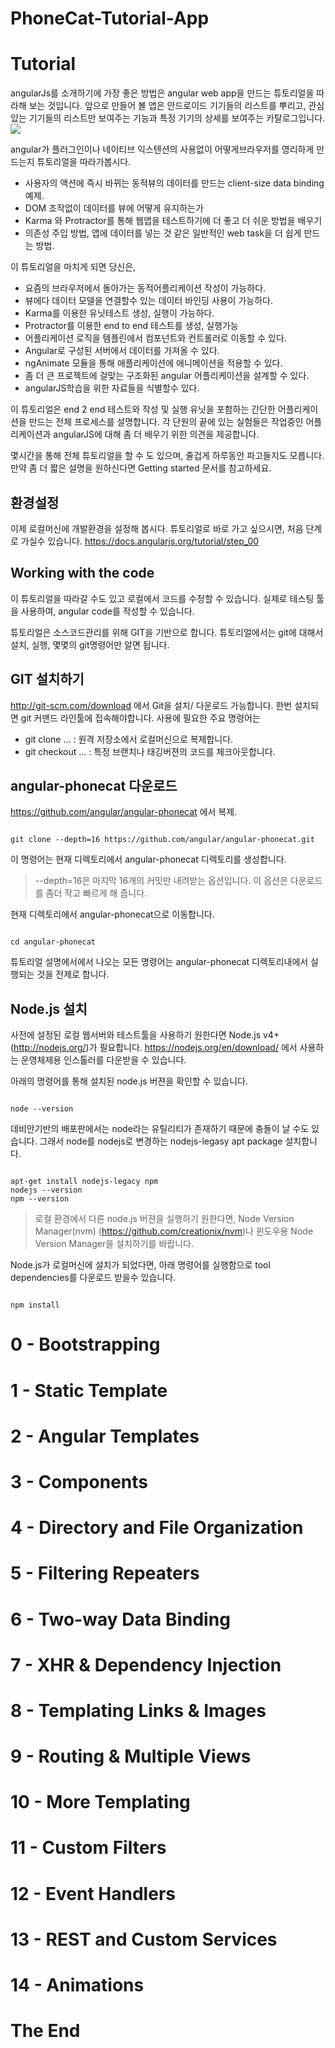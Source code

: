 # PhoneCat-Tutorial-App
# Tutorial
 angularJs를 소개하기에 가장 좋은 방법은 angular web app을 만드는 튜토리얼을 따라해 보는 것입니다.
 앞으로 만들어 볼 앱은 안드로이드 기기들의 리스트를 뿌리고, 관심있는 기기들의 리스트만 보여주는 기능과 특정 기기의 상세를 보여주는 카탈로그입니다.
 <img src="https://docs.angularjs.org/img/tutorial/catalog_screen.png"></img>
 
 angular가 플러그인이나 네이티브 익스텐션의 사용없이 어떻게브라우저를 영리하게 만드는지 튜토리얼을 따라가봅시다.
 
 * 사용자의 액션에 즉시 바뀌는 동적뷰의 데이터를 만드는 client-size data binding 예제.
 * DOM 조작없이 데이터를 뷰에 어떻게 유지하는가
 * Karma 와 Protractor를 통해 웹앱을 테스트하기에 더 좋고 더 쉬운 방법을 배우기 
 * 의존성 주입 방법, 앱에 데이터를 넣는 것 같은 일반적인 web task을 더 쉽게 만드는 방법.
 
 이 튜토리얼을 마치게 되면 당신은,
 * 요즘의 브라우저에서 돌아가는 동적어플리케이션 작성이 가능하다.
 * 뷰에다 데이터 모델을 연결할수 있는 데이터 바인딩 사용이 가능하다.
 * Karma를 이용한 유닛테스트 생성, 실행이 가능하다.
 * Protractor를 이용한 end to end 테스트를 생성, 실행가능
 * 어플리케이션 로직을 템플린에서 컴포넌트와 컨트롤러로 이동할 수 있다.
 * Angular로 구성된 서버에서 데이터를 가져올 수 있다.
 * ngAnimate 모듈을 통해 애플리케이션에 애니메이션을 적용할 수 있다.
 * 좀 더 큰 프로젝트에 걸맞는 구조화된 angular 어플리케이션을 설계할 수 있다.
 * angularJS학습을 위한 자료들을 식별할수 있다.
 
 이 튜토리얼은 end 2 end 테스트와 작성 및 실행 유닛을 포함하는 간단한 어플리케이션을 만드는 전체 프로세스를 설명합니다.
 각 단원의 끝에 있는 실험들은 작업중인 어플리케이션과 angularJS에 대해 좀 더 배우기 위한 의견을 제공합니다.

 몇시간을 통해 전체 튜토리얼을 할 수 도 있으며, 줄겁게 하루동안 파고들지도 모릅니다. 만약 좀 더 짧은 설명을 원하신다면
 Getting started 문서를 참고하세요.
 
 ## 환경설정
 이제 로컬머신에 개발환경을 설정해 봅시다. 튜토리얼로 바로 가고 싶으시면, 처음 단계로 가실수 있습니다.
 https://docs.angularjs.org/tutorial/step_00 

 ## Working with the code
 이 튜토리얼을 따라갈 수도 있고 로컬에서 코드를 수정할 수 있습니다. 실제로 테스팅 툴을 사용하여, angular code를 작성할 수 있습니다. 
 
 튜토리얼은 소스코드관리를 위해 GIT을 기반으로 합니다. 튜토리얼에서는 git에 대해서 설치, 실행, 몇몇의 git명령어만 알면 됩니다.
 
 ## GIT 설치하기
 http://git-scm.com/download 에서 Git을 설치/ 다운로드 가능합니다. 한번 설치되면  git 커맨드 라인툴에 접속해야합니다.
 사용에 필요한 주요 명령어는
 * git clone ... : 원격 저장소에서 로컬머신으로 복제합니다.
 * git checkout ... : 특정 브랜치나 태깅버젼의 코드를 체크아웃합니다.
 
 ## angular-phonecat 다운로드
 https://github.com/angular/angular-phonecat 에서 복제.
<pre><code>
git clone --depth=16 https://github.com/angular/angular-phonecat.git
</code></pre>
 이 명령어는 현재 디렉토리에서 angular-phonecat 디렉토리를 생성합니다.
 
 > --depth=16은 마지막 16개의 커밋만 내려받는 옵션입니다. 이 옵션은 다운로드를 좀더 작고 빠르게 해 줍니다.

 현재 디렉토리에서 angular-phonecat으로 이동합니다.
 
<pre><code>
cd angular-phonecat
</code></pre>
 
 튜토리얼 설명에서에서 나오는 모든 명령어는 angular-phonecat 디렉토리내에서 실행되는 것을 전제로 합니다.
 
 ## Node.js 설치
 사전에 설정된 로컬 웹서버와 테스트툴을 사용하기 원한다면 Node.js v4+(http://nodejs.org/)가 필요합니다.
 https://nodejs.org/en/download/ 에서 사용하는 운영체제용 인스톨러를 다운받을 수 있습니다.
 
 아래의 명령어를 통해 설치된 node.js 버젼을 확인할 수 있습니다.
<pre><code>
node --version
</code></pre>
 데비안기반의 배포판에서는 node라는 유틸리티가 존재하기 때문에 충돌이 날 수도 있습니다. 그래서 node를 nodejs로 변경하는 nodejs-legasy apt package  설치합니다.
 <pre><code>
apt-get install nodejs-legacy npm
nodejs --version
npm --version
</code></pre>
> 로컬 환경에서 다른 node.js 버젼을 실행하기 원한다면, Node Version Manager(nvm) (https://github.com/creationix/nvm)나 윈도우용 Node Version Manager을 설치하기를 바랍니다.

 Node.js가 로컬머신에 설치가 되었다면, 아래 명령어를 실행함으로 tool dependencies를 다운로드 받을수 있습니다.
  <pre><code>
npm install
</code></pre>

 

 
# 0 - Bootstrapping
# 1 - Static Template
# 2 - Angular Templates
# 3 - Components
# 4 - Directory and File Organization
# 5 - Filtering Repeaters
# 6 - Two-way Data Binding
# 7 - XHR & Dependency Injection
# 8 - Templating Links & Images
# 9 - Routing & Multiple Views
# 10 - More Templating
# 11 - Custom Filters
# 12 - Event Handlers
# 13 - REST and Custom Services
# 14 - Animations
# The End
 
